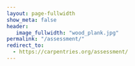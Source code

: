 ```yaml
---
layout: page-fullwidth
show_meta: false
header:
   image_fullwidth: "wood_plank.jpg"
permalink: "/assessment/"
redirect_to:
  - https://carpentries.org/assessment/
---
```



